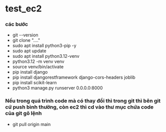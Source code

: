 # test_ec2

###  các bước

-  git --version
-  git clone "...."
-  sudo apt install python3-pip -y
-  sudo apt update
-  sudo apt install python3.12-venv
-  python3.12 -m venv venv
-  source venv/bin/activate
-  pip install django
-  pip install djangorestframework django-cors-headers joblib
-  pip install scikit-learn
-  python3 manage.py  runserver 0.0.0.0:8000


  ###  Nếu trong quá trình code mà có thay đổi thì trong git thì bên git cứ push bình thường, còn ec2 thì cd vào thư mục chứa code của git gõ lệnh
  - git pull origin main
